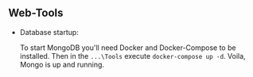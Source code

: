 ## Web-Tools

- Database startup:

    To start MongoDB you'll need Docker and Docker-Compose to be installed.
    Then in the `...\Tools` execute `docker-compose up -d`.
    Voila, Mongo is up and running. 